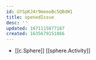 ```yaml
---
id: GYSpKJ4r9meeoBc5QBdW1
title: openedIssue
desc: ''
updated: 1671115877187
created: 1635679151866
---
```




- [[c.Sphere]] [[sphere.Activity]]

